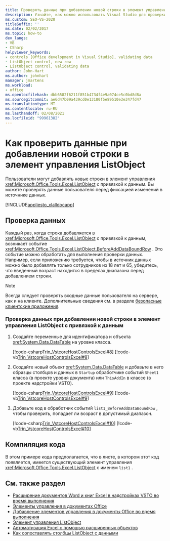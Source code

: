 ```yaml
---
title: Проверять данные при добавлении новой строки в элемент управления ListObject
description: Узнайте, как можно использовать Visual Studio для проверки данных при добавлении новой строки в элемент управления ListObject.
ms.custom: SEO-VS-2020
titleSuffix: ''
ms.date: 02/02/2017
ms.topic: how-to
dev_langs:
- VB
- CSharp
helpviewer_keywords:
- controls [Office development in Visual Studio], validating data
- ListObject control, new row
- ListObject control, validating data
author: John-Hart
ms.author: johnhart
manager: jmartens
ms.workload:
- office
ms.openlocfilehash: dbb6582f6211f851b4734f4e9a074ce5c0bd8d8a
ms.sourcegitcommit: ae6d47b09a439cd0e13180f5e89510e3e347fd47
ms.translationtype: MT
ms.contentlocale: ru-RU
ms.lasthandoff: 02/08/2021
ms.locfileid: "99961382"
---
```

# <a name="how-to-validate-data-when-a-new-row-is-added-to-a-listobject-control"></a>Как проверить данные при добавлении новой строки в элемент управления ListObject
  Пользователи могут добавлять новые строки в элемент управления <xref:Microsoft.Office.Tools.Excel.ListObject> с привязкой к данным. Вы можете проверять данные пользователя перед фиксацией изменений в источнике данных.

 [!INCLUDE[appliesto_xlalldocapp](../vsto/includes/appliesto-xlalldocapp-md.md)]

## <a name="data-validation"></a>Проверка данных
 Каждый раз, когда строка добавляется в <xref:Microsoft.Office.Tools.Excel.ListObject> с привязкой к данным, возникает событие <xref:Microsoft.Office.Tools.Excel.ListObject.BeforeAddDataBoundRow> . Это событие можно обработать для выполнения проверки данных. Например, если приложению требуется, чтобы в источник данных можно было добавлять только сотрудников из 18 лет и 65, убедитесь, что введенный возраст находится в пределах диапазона перед добавлением строки.

> [!NOTE]
> Всегда следует проверять входные данные пользователя на сервере, как и на клиенте. Дополнительные сведения см. в разделе [безопасные клиентские приложения](/dotnet/framework/data/adonet/secure-client-applications).

### <a name="to-validate-data-when-a-new-row-is-added-to-data-bound-listobject"></a>Проверка данных при добавлении новой строки в элемент управления ListObject с привязкой к данным

1. Создайте переменные для идентификатора и объекта <xref:System.Data.DataTable> на уровне класса.

     [!code-csharp[Trin_VstcoreHostControlsExcel#8](../vsto/codesnippet/CSharp/Trin_VstcoreHostControlsExcelCS/Sheet1.cs#8)]
     [!code-vb[Trin_VstcoreHostControlsExcel#8](../vsto/codesnippet/VisualBasic/Trin_VstcoreHostControlsExcelVB/Sheet1.vb#8)]

2. Создайте новый объект <xref:System.Data.DataTable> и добавьте в него образцы столбцов и данных в `Startup` обработчике событий `Sheet1` класса (в проекте уровня документа) или `ThisAddIn` в классе (в проекте надстройки VSTO).

     [!code-csharp[Trin_VstcoreHostControlsExcel#9](../vsto/codesnippet/CSharp/Trin_VstcoreHostControlsExcelCS/Sheet1.cs#9)]
     [!code-vb[Trin_VstcoreHostControlsExcel#9](../vsto/codesnippet/VisualBasic/Trin_VstcoreHostControlsExcelVB/Sheet1.vb#9)]

3. Добавьте код в обработчик событий `list1_BeforeAddDataBoundRow` , чтобы проверить, попадает ли возраст в допустимый диапазон.

     [!code-csharp[Trin_VstcoreHostControlsExcel#10](../vsto/codesnippet/CSharp/Trin_VstcoreHostControlsExcelCS/Sheet1.cs#10)]
     [!code-vb[Trin_VstcoreHostControlsExcel#10](../vsto/codesnippet/VisualBasic/Trin_VstcoreHostControlsExcelVB/Sheet1.vb#10)]

## <a name="compile-the-code"></a>Компиляция кода
 В этом примере кода предполагается, что в листе, в котором этот код появляется, имеется существующий элемент управления <xref:Microsoft.Office.Tools.Excel.ListObject> с именем `list1` .

## <a name="see-also"></a>См. также раздел
- [Расширение документов Word и книг Excel в надстройках VSTO во время выполнения](../vsto/extending-word-documents-and-excel-workbooks-in-vsto-add-ins-at-run-time.md)
- [Элементы управления в документах Office](../vsto/controls-on-office-documents.md)
- [Добавление элементов управления в документы Office во время выполнения](../vsto/adding-controls-to-office-documents-at-run-time.md)
- [Элемент управления ListObject](../vsto/listobject-control.md)
- [Автоматизация Excel с помощью расширенных объектов](../vsto/automating-excel-by-using-extended-objects.md)
- [Как сопоставлять столбцы ListObject с данными](../vsto/how-to-map-listobject-columns-to-data.md)
